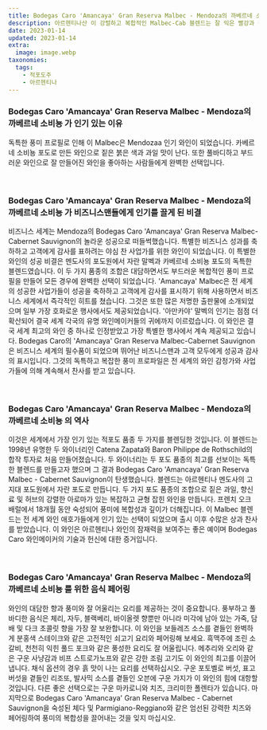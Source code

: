 ```yaml
---
title: Bodegas Caro 'Amancaya' Gran Reserva Malbec - Mendoza의 까베르네 소비뇽
description: 아르헨티나산 이 강렬하고 복합적인 Malbec-Cab 블렌드는 잘 익은 빨강과 검정 과일, 코코아와 커피의 힌트, 향신료와 허브의 긴 피니시를 제공하여 정말 독특하고 흥미진진한 와인을 만듭니다.
date: 2023-01-14
updated: 2023-01-14
extra:
  image: image.webp
taxonomies:
  tags: 
    - 적포도주
    - 아르헨티나
---
```



### Bodegas Caro 'Amancaya' Gran Reserva Malbec - Mendoza의 까베르네 소비뇽 가 인기 있는 이유

독특한 풍미 프로필로 인해 이 Malbec은 Mendozaa 인기 와인이 되었습니다. 카베르네 소비뇽 포도로 만든 와인으로 짙은 붉은 색과 과일 맛이 난다. 또한 풀바디하고 부드러운 와인으로 잘 만들어진 와인을 좋아하는 사람들에게 완벽한 선택입니다.

&nbsp;  

### Bodegas Caro 'Amancaya' Gran Reserva Malbec - Mendoza의 까베르네 소비뇽 가 비즈니스맨들에게 인기를 끌게 된 비결

비즈니스 세계는 Mendoza의 Bodegas Caro 'Amancaya' Gran Reserva Malbec-Cabernet Sauvignon의 놀라운 성공으로 떠들썩했습니다. 특별한 비즈니스 성과를 축하하고 고객에게 감사를 표하려는 야심 찬 사업가를 위한 와인이 되었습니다. 이 특별한 와인의 성공 비결은 멘도사의 포도원에서 자란 말벡과 카베르네 소비뇽 포도의 독특한 블렌드였습니다. 이 두 가지 품종의 조합은 대담하면서도 부드러운 복합적인 풍미 프로필을 만들어 모든 경우에 완벽한 선택이 되었습니다. 'Amancaya' Malbec은 전 세계의 성공한 사업가들이 성공을 축하하고 고객에게 감사를 표시하기 위해 사용하면서 비즈니스 세계에서 즉각적인 히트를 쳤습니다. 그것은 또한 많은 저명한 출판물에 소개되었으며 일부 가장 호화로운 행사에서도 제공되었습니다. '아만카야' 말벡의 인기는 점점 더 확산되어 결국 세계 각국의 유명 와인메이커들의 귀에까지 이르렀습니다. 이 와인은 결국 세계 최고의 와인 중 하나로 인정받았고 가장 특별한 행사에서 계속 제공되고 있습니다. Bodegas Caro의 'Amancaya' Gran Reserva Malbec-Cabernet Sauvignon은 비즈니스 세계의 필수품이 되었으며 뛰어난 비즈니스맨과 고객 모두에게 성공과 감사의 표시입니다. 그것의 독특하고 복잡한 풍미 프로파일은 전 세계의 와인 감정가와 사업가들에 의해 계속해서 찬사를 받고 있습니다.

&nbsp;  

### Bodegas Caro 'Amancaya' Gran Reserva Malbec - Mendoza의 까베르네 소비뇽 의 역사

이것은 세계에서 가장 인기 있는 적포도 품종 두 가지를 블렌딩한 것입니다. 이 블렌드는 1998년 유명한 두 와이너리인 Catena Zapata와 Baron Philippe de Rothschild의 합작 투자로 처음 만들어졌습니다. 두 와이너리는 두 포도 품종의 최고를 선보이는 독특한 블렌드를 만들고자 했으며 그 결과 Bodegas Caro 'Amancaya' Gran Reserva Malbec - Cabernet Sauvignon이 탄생했습니다. 블렌드는 아르헨티나 멘도사의 고지대 포도원에서 자란 포도로 만듭니다. 두 가지 포도 품종의 조합으로 짙은 과일, 향신료 및 허브의 강렬한 아로마가 있는 복잡하고 균형 잡힌 와인을 만듭니다. 프렌치 오크 배럴에서 18개월 동안 숙성되어 풍미에 복합성과 깊이가 더해집니다. 이 Malbec 블렌드는 전 세계 와인 애호가들에게 인기 있는 선택이 되었으며 출시 이후 수많은 상과 찬사를 받았습니다. 이 와인은 아르헨티나 와인의 잠재력을 보여주는 좋은 예이며 Bodegas Caro 와인메이커의 기술과 헌신에 대한 증거입니다.

&nbsp;  

### Bodegas Caro 'Amancaya' Gran Reserva Malbec - Mendoza의 까베르네 소비뇽 를 위한 음식 페어링

와인의 대담한 향과 풍미와 잘 어울리는 요리를 제공하는 것이 중요합니다. 풍부하고 풀바디한 음식은 체리, 자두, 블랙베리, 바이올렛 향뿐만 아니라 미각에 남아 있는 가죽, 담배 및 다크 초콜릿 향을 가장 잘 보완합니다. 이 와인을 보들레즈 소스를 곁들인 완벽하게 분홍색 스테이크와 같은 고전적인 쇠고기 요리와 페어링해 보세요. 흑맥주에 조린 소갈비, 천천히 익힌 풀드 포크와 같은 풍성한 요리도 잘 어울립니다. 메추리와 오리와 같은 구운 사냥감과 비프 스트로가노프와 같은 강한 조림 고기도 이 와인의 최고를 이끌어냅니다. 채식 옵션의 경우 흙 맛이 나는 요리를 선택하십시오. 구운 포토벨로 버섯, 표고버섯을 곁들인 리조또, 발사믹 소스를 곁들인 오븐에 구운 가지가 이 와인의 힘에 대항할 것입니다. 다른 좋은 선택으로는 구운 마카로니와 치즈, 크리미한 폴렌타가 있습니다. 마지막으로 Bodegas Caro 'Amancaya' Gran Reserva Malbec - Cabernet Sauvignon을 숙성된 체다 및 Parmigiano-Reggiano와 같은 엄선된 강력한 치즈와 페어링하여 풍미의 복합성을 끌어내는 것을 잊지 마십시오.

&nbsp;  
